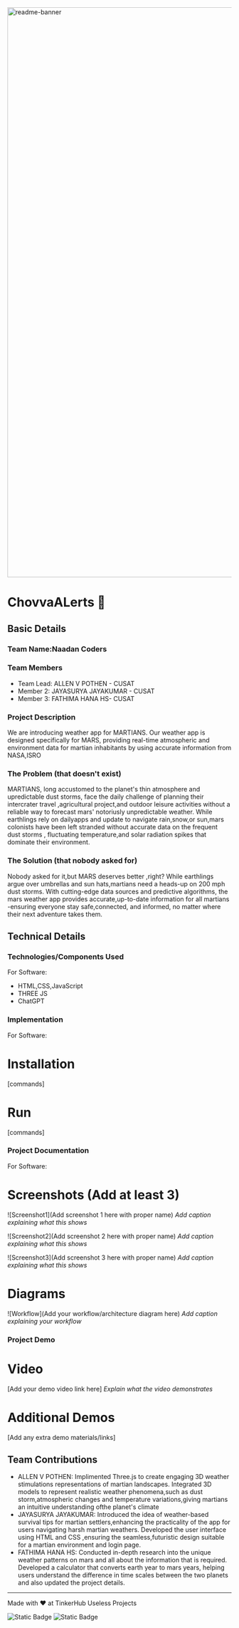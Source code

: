 <img width="1280" alt="readme-banner" src="https://github.com/user-attachments/assets/35332e92-44cb-425b-9dff-27bcf1023c6c">

# ChovvaALerts 🎯


## Basic Details
### Team Name:Naadan Coders


### Team Members
- Team Lead: ALLEN V POTHEN - CUSAT
- Member 2: JAYASURYA JAYAKUMAR - CUSAT
- Member 3: FATHIMA HANA HS- CUSAT

### Project Description
We are introducing weather app for MARTIANS. Our weather app is designed specifically for MARS,
providing real-time atmospheric and environment data for martian inhabitants by using accurate
information from NASA,ISRO

### The Problem (that doesn't exist)
MARTIANS, long accustomed to the planet's thin atmosphere and upredictable dust storms, face the daily challenge of planning their intercrater travel ,agricultural project,and outdoor leisure activities without a reliable way to forecast mars' notoriusly unpredictable weather. While earthlings rely on dailyapps and update to navigate rain,snow,or sun,mars colonists have been left stranded without accurate data 
on the frequent dust storms , fluctuating temperature,and solar radiation spikes that dominate their environment.

### The Solution (that nobody asked for)
Nobody asked for it,but MARS deserves better ,right? While earthlings argue over umbrellas and sun hats,martians need a heads-up on 200 mph dust storms. With cutting-edge data sources and predictive algorithms, the mars weather app provides accurate,up-to-date information for all martians -ensuring everyone stay safe,connected, and informed, no matter where their next adventure takes them. 

## Technical Details
### Technologies/Components Used
For Software:
- HTML,CSS,JavaScript
- THREE JS
- ChatGPT

### Implementation
For Software:
# Installation
[commands]

# Run
[commands]

### Project Documentation
For Software:

# Screenshots (Add at least 3)
![Screenshot1](Add screenshot 1 here with proper name)
*Add caption explaining what this shows*

![Screenshot2](Add screenshot 2 here with proper name)
*Add caption explaining what this shows*

![Screenshot3](Add screenshot 3 here with proper name)
*Add caption explaining what this shows*

# Diagrams
![Workflow](Add your workflow/architecture diagram here)
*Add caption explaining your workflow*

### Project Demo
# Video
[Add your demo video link here]
*Explain what the video demonstrates*

# Additional Demos
[Add any extra demo materials/links]

## Team Contributions
- ALLEN V POTHEN: Implimented Three.js to create engaging 3D weather stimulations representations of martian landscapes.
                  Integrated 3D models to represent realistic weather phenomena,such as dust storm,atmospheric changes and temperature variations,giving martians an intuitive understanding ofthe planet's
                   climate
- JAYASURYA JAYAKUMAR: Introduced the idea of weather-based survival tips for martian settlers,enhancing the practicality of the app for users navigating harsh martian weathers.
                       Developed the user interface using HTML and CSS ,ensuring the seamless,futuristic design suitable for a martian environment and login page.
- FATHIMA HANA HS:  Conducted in-depth research into the unique weather patterns on mars and all about the information that is required.
                    Developed a calculator that converts earth year to mars years, helping users understand the difference in time scales between the two planets and also updated the project details.

---
Made with ❤️ at TinkerHub Useless Projects 

![Static Badge](https://img.shields.io/badge/TinkerHub-24?color=%23000000&link=https%3A%2F%2Fwww.tinkerhub.org%2F)
![Static Badge](https://img.shields.io/badge/UselessProject--24-24?link=https%3A%2F%2Fwww.tinkerhub.org%2Fevents%2FQ2Q1TQKX6Q%2FUseless%2520Projects)




